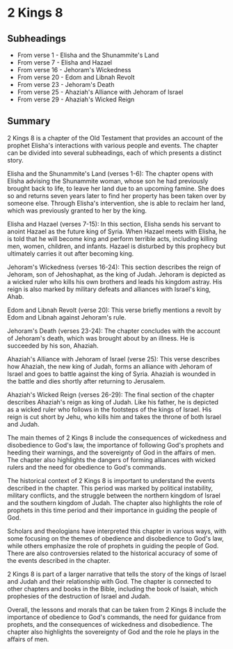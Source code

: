 # 2 Kings 8

## Subheadings

* From verse 1 - Elisha and the Shunammite's Land
* From verse 7 - Elisha and Hazael
* From verse 16 - Jehoram's Wickedness
* From verse 20 - Edom and Libnah Revolt
* From verse 23 - Jehoram's Death
* From verse 25 - Ahaziah's Alliance with Jehoram of Israel
* From verse 29 - Ahaziah's Wicked Reign

## Summary

2 Kings 8 is a chapter of the Old Testament that provides an account of the prophet Elisha's interactions with various people and events. The chapter can be divided into several subheadings, each of which presents a distinct story.

Elisha and the Shunammite's Land (verses 1-6):
The chapter opens with Elisha advising the Shunammite woman, whose son he had previously brought back to life, to leave her land due to an upcoming famine. She does so and returns seven years later to find her property has been taken over by someone else. Through Elisha's intervention, she is able to reclaim her land, which was previously granted to her by the king.

Elisha and Hazael (verses 7-15):
In this section, Elisha sends his servant to anoint Hazael as the future king of Syria. When Hazael meets with Elisha, he is told that he will become king and perform terrible acts, including killing men, women, children, and infants. Hazael is disturbed by this prophecy but ultimately carries it out after becoming king.

Jehoram's Wickedness (verses 16-24):
This section describes the reign of Jehoram, son of Jehoshaphat, as the king of Judah. Jehoram is depicted as a wicked ruler who kills his own brothers and leads his kingdom astray. His reign is also marked by military defeats and alliances with Israel's king, Ahab.

Edom and Libnah Revolt (verse 20):
This verse briefly mentions a revolt by Edom and Libnah against Jehoram's rule.

Jehoram's Death (verses 23-24):
The chapter concludes with the account of Jehoram's death, which was brought about by an illness. He is succeeded by his son, Ahaziah.

Ahaziah's Alliance with Jehoram of Israel (verse 25):
This verse describes how Ahaziah, the new king of Judah, forms an alliance with Jehoram of Israel and goes to battle against the king of Syria. Ahaziah is wounded in the battle and dies shortly after returning to Jerusalem.

Ahaziah's Wicked Reign (verses 26-29):
The final section of the chapter describes Ahaziah's reign as king of Judah. Like his father, he is depicted as a wicked ruler who follows in the footsteps of the kings of Israel. His reign is cut short by Jehu, who kills him and takes the throne of both Israel and Judah.

The main themes of 2 Kings 8 include the consequences of wickedness and disobedience to God's law, the importance of following God's prophets and heeding their warnings, and the sovereignty of God in the affairs of men. The chapter also highlights the dangers of forming alliances with wicked rulers and the need for obedience to God's commands.

The historical context of 2 Kings 8 is important to understand the events described in the chapter. This period was marked by political instability, military conflicts, and the struggle between the northern kingdom of Israel and the southern kingdom of Judah. The chapter also highlights the role of prophets in this time period and their importance in guiding the people of God.

Scholars and theologians have interpreted this chapter in various ways, with some focusing on the themes of obedience and disobedience to God's law, while others emphasize the role of prophets in guiding the people of God. There are also controversies related to the historical accuracy of some of the events described in the chapter.

2 Kings 8 is part of a larger narrative that tells the story of the kings of Israel and Judah and their relationship with God. The chapter is connected to other chapters and books in the Bible, including the book of Isaiah, which prophesies of the destruction of Israel and Judah.

Overall, the lessons and morals that can be taken from 2 Kings 8 include the importance of obedience to God's commands, the need for guidance from prophets, and the consequences of wickedness and disobedience. The chapter also highlights the sovereignty of God and the role he plays in the affairs of men.